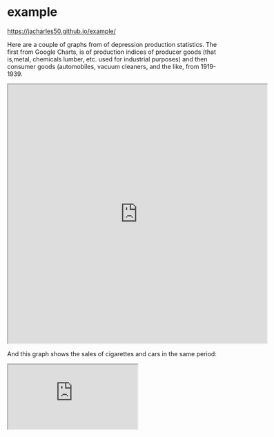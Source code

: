 # example


https://jacharles50.github.io/example/

Here are a couple of graphs from of depression production statistics.  The first from Google Charts, is of production indices of producer goods (that is,metal, chemicals lumber, etc. used for industrial purposes)  and then consumer goods (automobiles, vacuum cleaners, and the like, from 1919-1939. 

<iframe src="https://docs.google.com/spreadsheets/d/e/2PACX-1vSZhQ87qVl-gxcescFJZ-jiKmse1PXtbhe6TxXrXj3KnG4gpeuJC6fe43vNsgLyZBIqSYsTkz4zHJgY/pubchart?oid=1634783592&format=interactive" width="600px" height= "600px"></iframe>

And this graph shows the sales of cigarettes and cars in the same period:  
<iframe src="https://public.tableau.com/views/Depressionstats/Sheet2?:showVizHome=no&:embed=true"></iframe>













